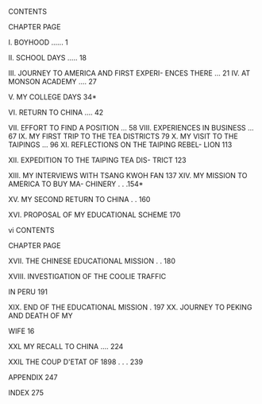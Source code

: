 CONTENTS 

CHAPTER PAGE 

I. BOYHOOD ...... 1 

II. SCHOOL DAYS ..... 18 

III. JOURNEY TO AMERICA AND FIRST EXPERI- 
ENCES THERE ... 21 
IV. AT MONSON ACADEMY .... 27 

V. MY COLLEGE DAYS 34* 

VI. RETURN TO CHINA .... 42 

VII. EFFORT TO FIND A POSITION ... 58 
VIII. EXPERIENCES IN BUSINESS ... 67 
IX. MY FIRST TRIP TO THE TEA DISTRICTS 79 
X. MY VISIT TO THE TAIPINGS ... 96 
XI. REFLECTIONS ON THE TAIPING REBEL- 
LION 113 

XII. EXPEDITION TO THE TAIPING TEA DIS- 
TRICT 123 

XIII. MY INTERVIEWS WITH TSANG KWOH FAN 137 
XIV. MY MISSION TO AMERICA TO BUY MA- 
CHINERY . . .154* 

XV. MY SECOND RETURN TO CHINA . . 160 

XVI. PROPOSAL OF MY EDUCATIONAL SCHEME 170 



vi CONTENTS 

CHAPTER PAGE 

XVII. THE CHINESE EDUCATIONAL MISSION . . 180 

XVIII. INVESTIGATION OF THE COOLIE TRAFFIC 

IN PERU 191 

XIX. END OF THE EDUCATIONAL MISSION . 197 
XX. JOURNEY TO PEKING AND DEATH OF MY 

WIFE 16 

XXL MY RECALL TO CHINA .... 224 

XXIL THE COUP D'ETAT OF 1898 . . . 239 

APPENDIX 247 

INDEX 275 
